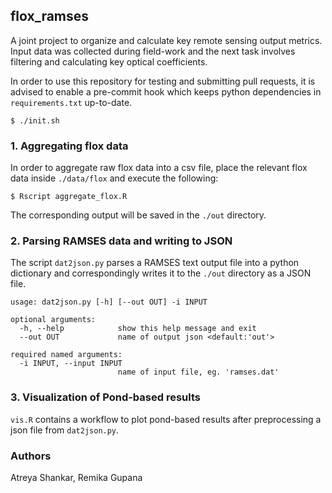 ## flox_ramses

A joint project to organize and calculate key remote sensing output metrics. Input data was collected during field-work and the next task involves filtering and calculating key optical coefficients.

In order to use this repository for testing and submitting pull requests, it is advised to enable a pre-commit hook which keeps python dependencies in `requirements.txt` up-to-date.

```shell
$ ./init.sh
```

### 1. Aggregating flox data

In order to aggregate raw flox data into a csv file, place the relevant flox data inside `./data/flox` and execute the following:

```shell
$ Rscript aggregate_flox.R
```

The corresponding output will be saved in the `./out` directory.

### 2. Parsing RAMSES data and writing to JSON

The script `dat2json.py` parses a RAMSES text output file into a python dictionary and correspondingly writes it to the `./out` directory as a JSON file.

```
usage: dat2json.py [-h] [--out OUT] -i INPUT

optional arguments:
  -h, --help            show this help message and exit
  --out OUT             name of output json <default:'out'>

required named arguments:
  -i INPUT, --input INPUT
                        name of input file, eg. 'ramses.dat'
```

### 3. Visualization of Pond-based results

`vis.R` contains a workflow to plot pond-based results after preprocessing a json file from `dat2json.py`.

### Authors

Atreya Shankar, Remika Gupana
